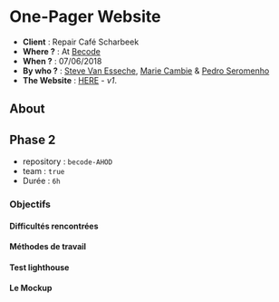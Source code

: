 # One-Pager Website

- **Client** : Repair Café Scharbeek 
- **Where ?** : At [Becode](https://github.com/becodeorg/)
- **When ?** :  07/06/2018
- **By who ?** : [Steve Van Esseche](https://github.com/Steve-VE), [Marie Cambie](https://github.com/mcambie) & [Pedro Seromenho](https://github.com/pedroseromenho/)
- **The Website** : [HERE](https://steve-ve.github.io/becode-AHOD/) - *v1*.

## About

## Phase 2

- repository : `becode-AHOD`
- team : `true`
- Durée : `6h`

### Objectifs


#### Difficultés rencontrées


#### Méthodes de travail


#### Test lighthouse


#### Le Mockup
